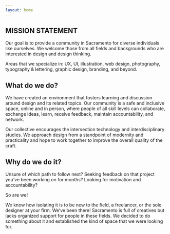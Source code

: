 ```yaml
---
layout: home
---
```


## MISSION STATEMENT

Our goal is to provide a community in Sacramento for diverse individuals like ourselves. We welcome those from all fields and backgrounds who are interested in design and design thinking. 

Areas that we specialize in: UX, UI, illustration, web design, photography, typography & lettering, graphic design, branding, and beyond.

## What do we do?

We have created an environment that fosters learning and discussion around design and its related topics. Our community is a safe and inclusive space, online and in person, where people of all skill levels can collaborate, exchange ideas, learn, receive feedback, maintain accountability, and network.

Our collective encourages the intersection technology and interdisciplinary studies. We approach design from a standpoint of modernity and practicality and hope to work together to improve the overall quality of the craft.

## Why do we do it?

Unsure of which path to follow next? Seeking feedback on that project you’ve been working on for months? Looking for motivation and accountability?

So are we! 

We know how isolating it is to be new to the field, a freelancer, or the sole designer at your firm. We’ve been there!
Sacramento is full of creatives but lacks organized support for people in these fields. We decided to do something about it and established the kind of space that we were looking for. 